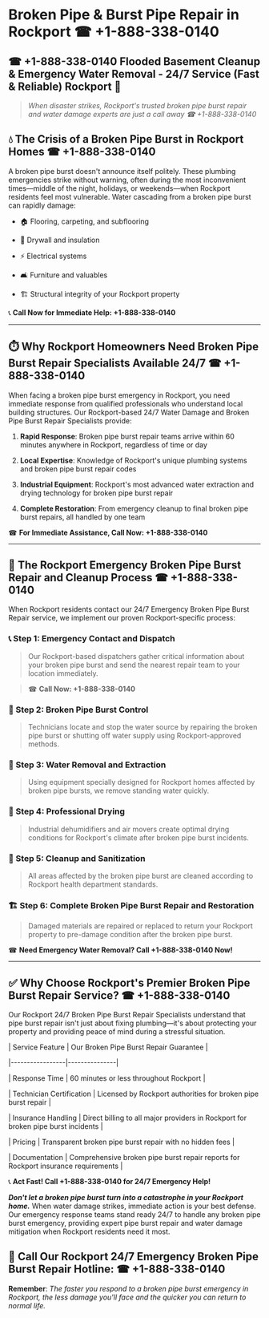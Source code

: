 # Broken Pipe & Burst Pipe Repair in Rockport ☎ +1-888-338-0140  
## ☎ +1-888-338-0140 Flooded Basement Cleanup & Emergency Water Removal - 24/7 Service (Fast & Reliable) Rockport 🚨  

> *When disaster strikes, Rockport's trusted broken pipe burst repair and water damage experts are just a call away ☎ +1-888-338-0140*  

## 💧 The Crisis of a Broken Pipe Burst in Rockport Homes ☎ +1-888-338-0140  

A broken pipe burst doesn't announce itself politely. These plumbing emergencies strike without warning, often during the most inconvenient times—middle of the night, holidays, or weekends—when Rockport residents feel most vulnerable. Water cascading from a broken pipe burst can rapidly damage:  

* 🏠 Flooring, carpeting, and subflooring  
* 🧱 Drywall and insulation  
* ⚡ Electrical systems  
* 🛋️ Furniture and valuables  
* 🏗️ Structural integrity of your Rockport property  

📞 **Call Now for Immediate Help: +1-888-338-0140**  

---  

## ⏱️ Why Rockport Homeowners Need Broken Pipe Burst Repair Specialists Available 24/7 ☎ +1-888-338-0140  

When facing a broken pipe burst emergency in Rockport, you need immediate response from qualified professionals who understand local building structures. Our Rockport-based 24/7 Water Damage and Broken Pipe Burst Repair Specialists provide:  

1. **Rapid Response**: Broken pipe burst repair teams arrive within 60 minutes anywhere in Rockport, regardless of time or day  
2. **Local Expertise**: Knowledge of Rockport's unique plumbing systems and broken pipe burst repair codes  
3. **Industrial Equipment**: Rockport's most advanced water extraction and drying technology for broken pipe burst repair  
4. **Complete Restoration**: From emergency cleanup to final broken pipe burst repairs, all handled by one team  

☎ **For Immediate Assistance, Call Now: +1-888-338-0140**  

---  

## 🔧 The Rockport Emergency Broken Pipe Burst Repair and Cleanup Process ☎ +1-888-338-0140  

When Rockport residents contact our 24/7 Emergency Broken Pipe Burst Repair service, we implement our proven Rockport-specific process:  

### 📞 Step 1: Emergency Contact and Dispatch  
> Our Rockport-based dispatchers gather critical information about your broken pipe burst and send the nearest repair team to your location immediately.  
> ☎ **Call Now: +1-888-338-0140**  

### 🚿 Step 2: Broken Pipe Burst Control  
> Technicians locate and stop the water source by repairing the broken pipe burst or shutting off water supply using Rockport-approved methods.  

### 🌊 Step 3: Water Removal and Extraction  
> Using equipment specially designed for Rockport homes affected by broken pipe bursts, we remove standing water quickly.  

### 💨 Step 4: Professional Drying  
> Industrial dehumidifiers and air movers create optimal drying conditions for Rockport's climate after broken pipe burst incidents.  

### 🧼 Step 5: Cleanup and Sanitization  
> All areas affected by the broken pipe burst are cleaned according to Rockport health department standards.  

### 🏗️ Step 6: Complete Broken Pipe Burst Repair and Restoration  
> Damaged materials are repaired or replaced to return your Rockport property to pre-damage condition after the broken pipe burst.  

☎ **Need Emergency Water Removal? Call +1-888-338-0140 Now!**  

---  

## ✅ Why Choose Rockport's Premier Broken Pipe Burst Repair Service? ☎ +1-888-338-0140  

Our Rockport 24/7 Broken Pipe Burst Repair Specialists understand that pipe burst repair isn't just about fixing plumbing—it's about protecting your property and providing peace of mind during a stressful situation.  

| Service Feature | Our Broken Pipe Burst Repair Guarantee |  
|-----------------|---------------|  
| Response Time | 60 minutes or less throughout Rockport |  
| Technician Certification | Licensed by Rockport authorities for broken pipe burst repair |  
| Insurance Handling | Direct billing to all major providers in Rockport for broken pipe burst incidents |  
| Pricing | Transparent broken pipe burst repair with no hidden fees |  
| Documentation | Comprehensive broken pipe burst repair reports for Rockport insurance requirements |  

📞 **Act Fast! Call +1-888-338-0140 for 24/7 Emergency Help!**  

***Don't let a broken pipe burst turn into a catastrophe in your Rockport home.*** When water damage strikes, immediate action is your best defense. Our emergency response teams stand ready 24/7 to handle any broken pipe burst emergency, providing expert pipe burst repair and water damage mitigation when Rockport residents need it most.  

## 📱 Call Our Rockport 24/7 Emergency Broken Pipe Burst Repair Hotline: ☎ +1-888-338-0140  

**Remember**: *The faster you respond to a broken pipe burst emergency in Rockport, the less damage you'll face and the quicker you can return to normal life.*